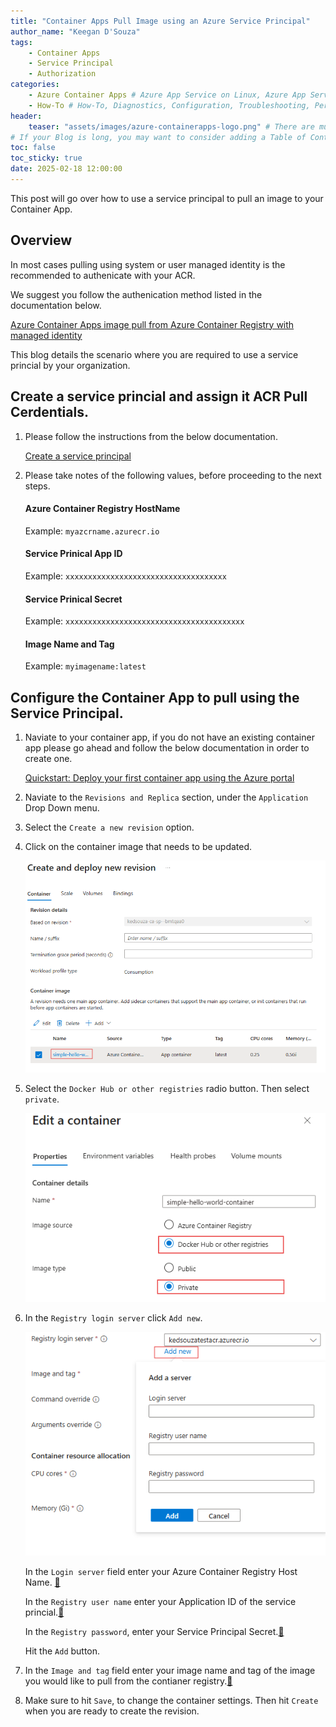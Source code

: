 ```yaml
---
title: "Container Apps Pull Image using an Azure Service Principal"
author_name: "Keegan D'Souza"
tags:
    - Container Apps
    - Service Principal
    - Authorization
categories:
    - Azure Container Apps # Azure App Service on Linux, Azure App Service on Windows, Function App, Azure VM, Azure SDK
    - How-To # How-To, Diagnostics, Configuration, Troubleshooting, Performance
header:
    teaser: "assets/images/azure-containerapps-logo.png" # There are multiple logos that can be used in "/assets/images" if you choose to add one.
# If your Blog is long, you may want to consider adding a Table of Contents by adding the following two settings.
toc: false
toc_sticky: true
date: 2025-02-18 12:00:00
---
```

This post will go over how to use a service principal to pull an image to your Container App.

## Overview 

In most cases pulling using system or user managed identity is the recommended to authenicate with your ACR.

We suggest you follow the authenication method listed in the documentation below.

[Azure Container Apps image pull from Azure Container Registry with managed identity](https://learn.microsoft.com/en-us/azure/container-apps/managed-identity-image-pull?tabs=bash&pivots=portal)

This blog details the scenario where you are required to use a service princial by your organization.

## Create a service princial and assign it ACR Pull Cerdentials. 

1. Please follow the instructions from the below documentation.

   [Create a service principal](https://learn.microsoft.com/en-us/azure/container-registry/container-registry-auth-service-principal#create-a-service-principal)

2. Please take notes of the following values, before proceeding to the next steps.
   
   #### Azure Container Registry HostName
   
   Example: `myazcrname.azurecr.io`
   
   #### Service Prinical App ID

   Example: `xxxxxxxxxxxxxxxxxxxxxxxxxxxxxxxxxxxx`
   
   #### Service Prinical Secret

   Example: `xxxxxxxxxxxxxxxxxxxxxxxxxxxxxxxxxxxxxxxx`

   #### Image Name and Tag

   Example: `myimagename:latest`

## Configure the Container App to pull using the Service Principal.

1. Naviate to your container app, if you do not have an existing container app please go ahead and follow the below documentation in order to create one.

    [Quickstart: Deploy your first container app using the Azure portal](https://learn.microsoft.com/en-us/azure/container-apps/quickstart-portal)

2. Naviate to the `Revisions and Replica` section, under the `Application` Drop Down menu.

3. Select the `Create a new revision` option.

4. Click on the container image that needs to be updated.

    ![New Revision Blade](/media/2025/02/container-apps-service-principal-1.png)

5. Select the `Docker Hub or other registries` radio button. Then select `private`.

    ![Container Details](/media/2025/02/container-apps-service-principal-3.png)

6. In the `Registry login server` click `Add new`.
   
   ![Registry Login Server](/media/2025/02/container-apps-service-principal-2.png)

   In the `Login server` field enter your Azure Container Registry Host Name. [🔗](#azure-container-registry-hostname)

   In the `Registry user name` enter your Application ID of the service princial.[🔗](#service-prinical-app-id)

   In the `Registry password`, enter your Service Principal Secret.[🔗](#service-prinical-secret)

   Hit the `Add` button.

7. In the `Image and tag` field enter your image name and tag of the image you would like to pull from the contianer registry.[🔗](#image-name-and-tag)

8. Make sure to hit `Save`, to change the container settings. Then hit `Create` when you are ready to create the revision.
